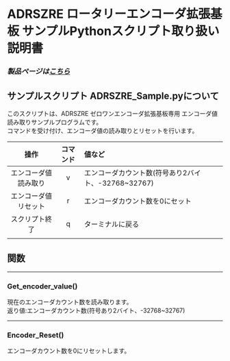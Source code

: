 # ADRSZRE ロータリーエンコーダ拡張基板 サンプルPythonスクリプト取り扱い説明書  

### *製品ページは[こちら](http://bit-trade-one.co.jp/product/module/adrszre)*

## サンプルスクリプト ADRSZRE_Sample.pyについて  

このスクリプトは、ADRSZRE ゼロワンエンコーダ拡張基板専用 エンコーダ値読み取りサンプルプログラムです。  
コマンドを受け付け、エンコーダ値の読み取りとリセットを行います。  

|操作|コマンド|値など|
|:-:|:-:|:-|
|エンコーダ値読み取り|v|エンコーダカウント数(符号あり2バイト、-32768~32767)|
|エンコーダ値リセット|r|エンコーダカウント数を0にセット|
|スクリプト終了|q|ターミナルに戻る|  
||||

## 関数

--------------------------

### Get_encoder_value()

現在のエンコーダカウント数を読み取ります。  
返り値:エンコーダカウント数(符号あり2バイト、-32768~32767)

--------------------------

### Encoder_Reset()

エンコーダカウント数を0にリセットします。
